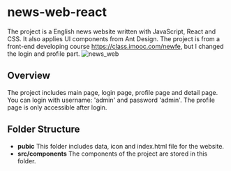 # news-web-react
The project is a English news website written with JavaScript, React and CSS. It also applies UI components from Ant Design. The project is from a front-end developing course https://class.imooc.com/newfe, but I changed the login and profile part.
![news_web](https://user-images.githubusercontent.com/20355911/144432818-611cff65-1dd2-42ec-85c2-a2969c721345.png)

## Overview
The project includes main page, login page, profile page and detail page. You can login with username: 'admin' and password 'admin'. The profile page is only accessible after login.

## Folder Structure
- **pubic**  This folder includes data, icon and index.html file for the website.
- **src/components** The components of the project are stored in this folder.
